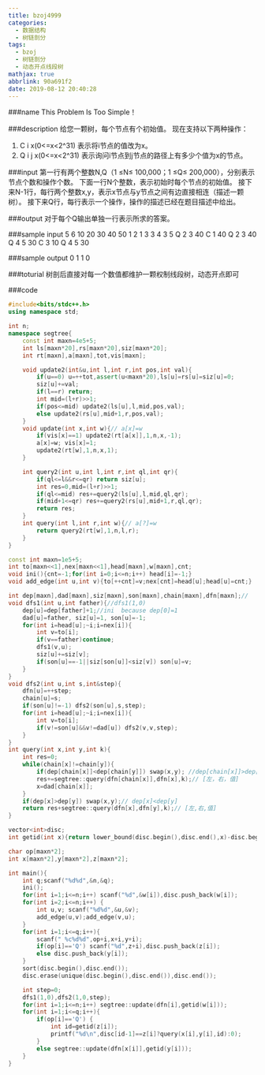 ```yaml
---
title: bzoj4999
categories:
  - 数据结构
  - 树链剖分
tags:
  - bzoj
  - 树链剖分
  - 动态开点线段树
mathjax: true
abbrlink: 90a691f2
date: 2019-08-12 20:40:28
---
```


###name
This Problem Is Too Simple！

###description
给您一颗树，每个节点有个初始值。
现在支持以下两种操作：
1. C i x(0<=x<2^31) 表示将i节点的值改为x。
2. Q i j x(0<=x<2^31) 表示询问i节点到j节点的路径上有多少个值为x的节点。

<!---more-->

###input
第一行有两个整数N,Q（1 ≤N≤ 100,000；1 ≤Q≤ 200,000），分别表示节点个数和操作个数。
下面一行N个整数，表示初始时每个节点的初始值。
接下来N-1行，每行两个整数x,y，表示x节点与y节点之间有边直接相连（描述一颗树）。
接下来Q行，每行表示一个操作，操作的描述已经在题目描述中给出。

###output
对于每个Q输出单独一行表示所求的答案。

###sample input
5 6
10 20 30 40 50
1 2
1 3
3 4
3 5
Q 2 3 40
C 1 40
Q 2 3 40
Q 4 5 30
C 3 10
Q 4 5 30

###sample output
0
1
1
0

###toturial
树剖后直接对每一个数值都维护一颗权制线段树，动态开点即可

###code
```cpp
#include<bits/stdc++.h>
using namespace std;

int n;
namespace segtree{
    const int maxn=4e5+5;
    int ls[maxn*20],rs[maxn*20],siz[maxn*20];
    int rt[maxn],a[maxn],tot,vis[maxn];

    void update2(int&u,int l,int r,int pos,int val){
        if(u==0) u=++tot,assert(u<maxn*20),ls[u]=rs[u]=siz[u]=0;
        siz[u]+=val;
        if(l==r) return;
        int mid=(l+r)>>1;
        if(pos<=mid) update2(ls[u],l,mid,pos,val);
        else update2(rs[u],mid+1,r,pos,val);
    }
    void update(int x,int w){// a[x]=w
        if(vis[x]==1) update2(rt[a[x]],1,n,x,-1);
        a[x]=w; vis[x]=1;
        update2(rt[w],1,n,x,1);
    }

    int query2(int u,int l,int r,int ql,int qr){
        if(ql<=l&&r<=qr) return siz[u];
        int res=0,mid=(l+r)>>1;
        if(ql<=mid) res+=query2(ls[u],l,mid,ql,qr);
        if(mid+1<=qr) res+=query2(rs[u],mid+1,r,ql,qr);
        return res;
    }
    int query(int l,int r,int w){// a[?]=w
        return query2(rt[w],1,n,l,r);
    }
}

const int maxn=1e5+5;
int to[maxn<<1],nex[maxn<<1],head[maxn],w[maxn],cnt;
void ini(){cnt=-1;for(int i=0;i<=n;i++) head[i]=-1;}
void add_edge(int u,int v){to[++cnt]=v;nex[cnt]=head[u];head[u]=cnt;}

int dep[maxn],dad[maxn],siz[maxn],son[maxn],chain[maxn],dfn[maxn];//
void dfs1(int u,int father){//dfs1(1,0)
    dep[u]=dep[father]+1;//ini  because dep[0]=1
    dad[u]=father, siz[u]=1, son[u]=-1;
    for(int i=head[u];~i;i=nex[i]){
        int v=to[i];
        if(v==father)continue;
        dfs1(v,u);
        siz[u]+=siz[v];
        if(son[u]==-1||siz[son[u]]<siz[v]) son[u]=v;
    }
}
void dfs2(int u,int s,int&step){
    dfn[u]=++step;
    chain[u]=s;
    if(son[u]!=-1) dfs2(son[u],s,step);
    for(int i=head[u];~i;i=nex[i]){
        int v=to[i];
        if(v!=son[u]&&v!=dad[u]) dfs2(v,v,step);
    }
}
int query(int x,int y,int k){
    int res=0;
    while(chain[x]!=chain[y]){
        if(dep[chain[x]]<dep[chain[y]]) swap(x,y); //dep[chain[x]]>dep[chain[y]]
        res+=segtree::query(dfn[chain[x]],dfn[x],k);// [左，右，值]
        x=dad[chain[x]];
    }
    if(dep[x]>dep[y]) swap(x,y);// dep[x]<dep[y]
    return res+segtree::query(dfn[x],dfn[y],k);// [左,右,值]
}

vector<int>disc;
int getid(int x){return lower_bound(disc.begin(),disc.end(),x)-disc.begin()+1;}

char op[maxn*2];
int x[maxn*2],y[maxn*2],z[maxn*2];

int main(){
    int q;scanf("%d%d",&n,&q);
    ini();
    for(int i=1;i<=n;i++) scanf("%d",&w[i]),disc.push_back(w[i]);
    for(int i=2;i<=n;i++) {
        int u,v; scanf("%d%d",&u,&v);
        add_edge(u,v);add_edge(v,u);
    }
    for(int i=1;i<=q;i++){
        scanf(" %c%d%d",op+i,x+i,y+i);
        if(op[i]=='Q') scanf("%d",z+i),disc.push_back(z[i]);
        else disc.push_back(y[i]);
    }
    sort(disc.begin(),disc.end());
    disc.erase(unique(disc.begin(),disc.end()),disc.end());

    int step=0;
    dfs1(1,0),dfs2(1,0,step);
    for(int i=1;i<=n;i++) segtree::update(dfn[i],getid(w[i]));
    for(int i=1;i<=q;i++){
        if(op[i]=='Q') {
            int id=getid(z[i]);
            printf("%d\n",disc[id-1]==z[i]?query(x[i],y[i],id):0);
        }
        else segtree::update(dfn[x[i]],getid(y[i]));
    }
}
```







